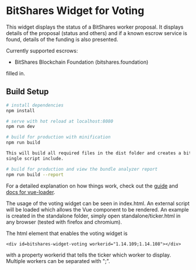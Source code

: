 # BitShares Widget for Voting

This widget displays the status of a BitShares worker proposal. 
It displays details of the proposal (status and others) and if a known escrow service is found, 
details of the funding is also presented.

Currently supported escrows:
 - BitShares Blockchain Foundation (bitshares.foundation)


filled in.

## Build Setup

``` bash
# install dependencies
npm install

# serve with hot reload at localhost:8080
npm run dev

# build for production with minification
npm run build

This will build all required files in the dist folder and creates a bitshares-widget-voting-bundle.js that can be used for
single script include.

# build for production and view the bundle analyzer report
npm run build --report
```

For a detailed explanation on how things work, check out the [guide](http://vuejs-templates.github.io/webpack/) and [docs for vue-loader](http://vuejs.github.io/vue-loader).

The usage of the voting widget can be seen in index.html. An external script will be loaded which allows the Vue component to be rendered.
An example is created in the standalone folder, simply open standalone/ticker.html in any browser (tested with firefox and chromium).

The html element that enables the voting widget is
```
<div id=bitshares-widget-voting workerid="1.14.109;1.14.108"></div>
```
with a property workerid that tells the ticker which worker to display. Multiple workers can be separated with ";".


